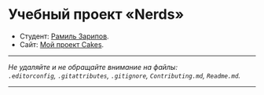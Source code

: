 # Учебный проект «Nerds»

- Студент: [Рамиль Зарипов](https://up.htmlacademy.ru/htmlcss/40/user/241042).
- Сайт: [Мой проект Сakes](https://zarram89.github.io/html1-cakes/).
---

_Не удаляйте и не обращайте внимание на файлы:_<br>
_`.editorconfig`, `.gitattributes`, `.gitignore`, `Contributing.md`, `Readme.md`._

---
